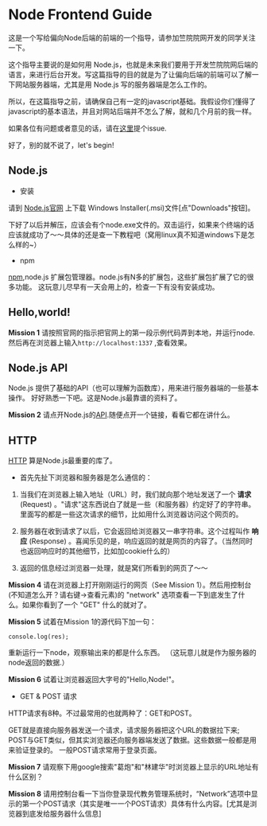 # Node Frontend Guide

这是一个写给偏向Node后端的前端的一个指导，请参加竺院院网开发的同学关注一下。

这个指导主要说的是如何用 Node.js，也就是未来我们要用于开发竺院院网后端的语言，来进行后台开发。写这篇指导的目的就是为了让偏向后端的前端可以了解一下网站服务器端，尤其是用 Node.js 写的服务器端是怎么工作的。

所以，在这篇指导之前，请确保自己有一定的javascript基础。我假设你们懂得了 javascript的基本语法，并且对网站后端并不怎么了解，就和几个月前的我一样。

如果各位有问题或者意见的话，请在[这里](https://github.com/DemoHn/Node-Frontend-Guide/issues)提个issue.

好了，别的就不说了，let's begin!

## Node.js 

- 安装

请到 [Node.js官网](http://nodejs.org/) 上下载 Windows Installer(.msi)文件[点"Downloads"按钮]。

下好了以后并解压，应该会有个node.exe文件的。双击运行，如果来个终端的话应该就成功了～～具体的还是查一下教程吧（窝用linux真不知道windows下是怎么样的~）

- npm

[npm](https://npmjs.org/),node.js 扩展包管理器。node.js有N多的扩展包，这些扩展包扩展了它的很多功能。
这玩意儿尽早有一天会用上的，检查一下有没有安装成功。


## Hello,world!

**Mission 1** 请按照官网的指示把官网上的第一段示例代码弄到本地，并运行node.然后再在浏览器上输入`http://localhost:1337` ,查看效果。


## Node.js API

Node.js 提供了基础的API（也可以理解为函数库），用来进行服务器端的一些基本操作。
好好熟悉一下吧。这是Node.js最靠谱的资料了。

**Mission 2** 请点开Node.js的[API](http://nodejs.org/api/).随便点开一个链接，看看它都在讲什么。


## HTTP

[HTTP](http://nodejs.org/api/http.html) 算是Node.js最重要的库了。

- 首先先扯下浏览器和服务器是怎么通信的：

1. 当我们在浏览器上输入地址（URL）时，我们就向那个地址发送了一个 **请求** (Request) 。"请求"这东西说白了就是一些（和服务器）约定好了的字符串。里面写的都是一些这次请求的细节，比如用什么浏览器访问这个网页的。

2. 服务器在收到请求了以后，它会返回给浏览器又一串字符串。这个过程叫作 **响应** (Response) 。喜闻乐见的是，响应返回的就是网页的内容了。（当然同时也返回响应时的其他细节，比如加cookie什么的）

3. 返回的信息经过浏览器一处理，就是窝们所看到的网页了～～

**Mission 4** 请在浏览器上打开刚刚运行的网页（See Mission 1）。然后用控制台(不知道怎么开？请右键->查看元素)的 "network" 选项查看一下到底发生了什么。如果你看到了一个 "GET" 什么的就对了。

 **Mission 5** 试着在Mission 1的源代码下加一句：
```
console.log(res);
```
重新运行一下node，观察输出来的都是什么东西。
（这玩意儿就是作为服务器的node返回的数据.）

**Mission 6** 试着让浏览器返回大字号的"Hello,Node!"。

- GET & POST 请求

HTTP请求有8种。不过最常用的也就两种了：GET和POST。

GET就是直接向服务器发送一个请求，请求服务器把这个URL的数据拉下来;
POST与GET类似，但其实浏览器还向服务器端发送了数据。这些数据一般都是用来验证登录的。
一般POST请求常用于登录页面。


**Mission 7** 请观察下用google搜索"葛炮"和"林建华"时浏览器上显示的URL地址有什么区别？

**Mission 8** 请用控制台看一下当你登录现代教务管理系统时，“Network”选项中显示的第一个POST请求（其实是唯一一个POST请求）具体有什么内容。[尤其是浏览器到底发给服务器什么信息] 
